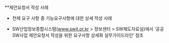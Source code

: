 **제안요청서 작성 사례 
+ 전체 요구 사항 중 기능요구사항에 대한 상세 작성 사례
* SW산업정보종합시스템(www.swit.or.kr > 정보센터 > SW제도자료실)에서 ‘공공SW사업 제안요청서 작성을 위한 요구사항
상세화 실무가이드라인’ 참조